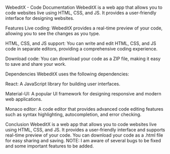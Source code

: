 WebeditX - Code Documentation
WebeditX is a web app that allows you to code websites live using HTML, CSS, and JS. It provides a user-friendly interface for designing websites.

Features
Live coding: WebeditX provides a real-time preview of your code, allowing you to see the changes as you type.

HTML, CSS, and JS support: You can write and edit HTML, CSS, and JS code in separate editors, providing a comprehensive coding experience.

Download code: You can download your code as a ZIP file, making it easy to save and share your work.


Dependencies
WebeditX uses the following dependencies:

React: A JavaScript library for building user interfaces.

Material-UI: A popular UI framework for designing responsive and modern web applications.

Monaco editor: A code editor that provides advanced code editing features such as syntax highlighting, autocompletion, and error checking.


Conclusion
WebeditX is a web app that allows you to code websites live using HTML, CSS, and JS. It provides a user-friendly interface and supports real-time preview of your code. You can download your code as a .html file for easy sharing and saving.
NOTE: I am aware of several bugs to be fixed and some important features to be added.

